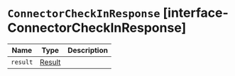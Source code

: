 # `ConnectorCheckInResponse` [interface-ConnectorCheckInResponse]

| Name | Type | Description |
| - | - | - |
| `result` | [Result](./Result.md) | &nbsp; |
